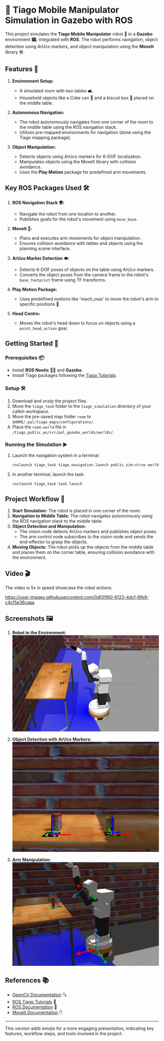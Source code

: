 
# 🤖 Tiago Mobile Manipulator Simulation in Gazebo with ROS

This project simulates the **Tiago Mobile Manipulator** robot 🦾 in a **Gazebo** environment 🏙, integrated with **ROS**. The robot performs navigation, object detection using ArUco markers, and object manipulation using the **MoveIt** library 🛠️.

## Features 🌟

1. **Environment Setup:**
   - A simulated room with two tables 🛋️.
   - Household objects like a Coke can 🥤 and a biscuit box 🍪 placed on the middle table.

2. **Autonomous Navigation:**
   - The robot autonomously navigates from one corner of the room to the middle table using the ROS navigation stack.
   - Utilizes pre-mapped environments for navigation (done using the Tiago mapping package).

3. **Object Manipulation:**
   - Detects objects using ArUco markers for 6-DOF localization.
   - Manipulates objects using the MoveIt library with collision avoidance.
   - Uses the **Play Motion** package for predefined arm movements.

## Key ROS Packages Used 🛠️

1. **ROS Navigation Stack 🌍:**
   - Navigate the robot from one location to another.
   - Publishes goals for the robot's movement using `move_base`.

2. **MoveIt 🤹:**
   - Plans and executes arm movements for object manipulation.
   - Ensures collision avoidance with tables and objects using the planning scene interface.

3. **ArUco Marker Detection 👁️:**
   - Detects 6-DOF poses of objects on the table using ArUco markers.
   - Converts the object poses from the camera frame to the robot's `base_footprint` frame using TF transforms.

4. **Play Motion Package:**
   - Uses predefined motions like 'reach_max' to move the robot's arm to specific positions 🏹.

5. **Head Contro:**
   - Moves the robot's head down to focus on objects using a `point_head_action` goal.

## Getting Started 🚀

### Prerequisites 📦

- Install **ROS Noetic** 🧑‍💻 and **Gazebo**.
- Install Tiago packages following the [Tiago Tutorials](http://wiki.ros.org/Robots/TIAGo/Tutorials).

### Setup 🛠️

1. Download and unzip the project files.
2. Move the `tiago_task` folder to the `tiago_simulation` directory of your catkin workspace.
3. Move the pre-saved map folder `room` to `$HOME/.pal/tiago_maps/configurations/`.
4. Place the `room.world` file in `/tiago_public_ws/src/pal_gazebo_worlds/worlds/`.

### Running the Simulation ▶️

1. Launch the navigation system in a terminal:

   ```bash
   roslaunch tiago_task tiago_navigation.launch public_sim:=true world:=room map:=$HOME/.pal/tiago_maps/configurations/room end_effector:=pal-gripper
   ```

2. In another terminal, launch the task:

   ```bash
   roslaunch tiago_task task.launch
   ```

## Project Workflow 🧩

1. **Start Simulation:** The robot is placed in one corner of the room.
2. **Navigation to Middle Table:** The robot navigates autonomously using the ROS navigation stack to the middle table.
3. **Object Detection and Manipulation:**
   - The vision node detects ArUco markers and publishes object poses.
   - The arm control node subscribes to the vision node and sends the end-effector to grasp the objects.
4. **Moving Objects:** The robot picks up the objects from the middle table and places them on the corner table, ensuring collision avoidance with the environment.
## Video 🎬

The video is 5x in speed showcase the robot actions:

https://user-images.githubusercontent.com/0df31f60-6123-4dcf-8fb9-c4cf5e36caaa


## Screenshots 🖼️

1. **Robot in the Environment:**
   ![Tiago Robot](https://github.com/KiaRational/Tiago_Object_Manipulation_ROS/blob/main/Readme/Fig3_ReachingTable1.png)

2. **Object Detection with ArUco Markers:**
   ![Aruco Detection](https://github.com/KiaRational/Tiago_Object_Manipulation_ROS/blob/main/Readme/Fig4_Detection.png)

3. **Arm Manipulation:**
   ![Robot Frames](https://github.com/KiaRational/Tiago_Object_Manipulation_ROS/blob/main/Readme/Fig5_Robot_Vision_Transform.png?raw=true)

## References 📚

- [OpenCV Documentation](https://docs.opencv.org/) 🔍
- [ROS Tiago Tutorials](http://wiki.ros.org/Robots/TIAGo/Tutorials) 🤖
- [ROS Documentation](http://wiki.ros.org/) 📖
- [MoveIt Documentation](https://moveit.ros.org/documentation/) ✋

---

This version adds emojis for a more engaging presentation, indicating key features, workflow steps, and tools involved in the project.
